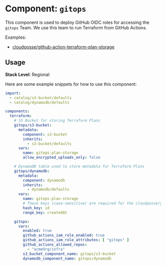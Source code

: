 # Component: `gitops`

This component is used to deploy GitHub OIDC roles for accessing the `gitops` Team. We use this team to run Terraform from GitHub Actions.

Examples:

* [cloudposse/github-action-terraform-plan-storage](https://github.com/cloudposse/github-action-terraform-plan-storage/blob/main/.github/workflows/build-and-test.yml)

## Usage

**Stack Level**: Regional

Here are some example snippets for how to use this component:

```yaml
import:
  - catalog/s3-bucket/defaults
  - catalog/dynamodb/defaults

components:
  terraform:
    # S3 Bucket for storing Terraform Plans
    gitops/s3-bucket:
      metadata:
        component: s3-bucket
        inherits:
          - s3-bucket/defaults
      vars:
        name: gitops-plan-storage
        allow_encrypted_uploads_only: false

    # DynamoDB table used to store metadata for Terraform Plans
    gitops/dynamodb:
      metadata:
        component: dynamodb
        inherits:
          - dynamodb/defaults
      vars:
        name: gitops-plan-storage
        # These keys (case-sensitive) are required for the cloudposse/github-action-terraform-plan-storage action
        hash_key: id
        range_key: createdAt

    gitops:
      vars:
        enabled: true
        github_actions_iam_role_enabled: true
        github_actions_iam_role_attributes: [ "gitops" ]
        github_actions_allowed_repos:
          - "acmeOrg/infra"
        s3_bucket_component_name: gitops/s3-bucket
        dynamodb_component_name: gitops/dynamodb
```
